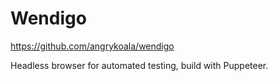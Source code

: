 # Wendigo

https://github.com/angrykoala/wendigo

Headless browser for automated testing, build with Puppeteer.
